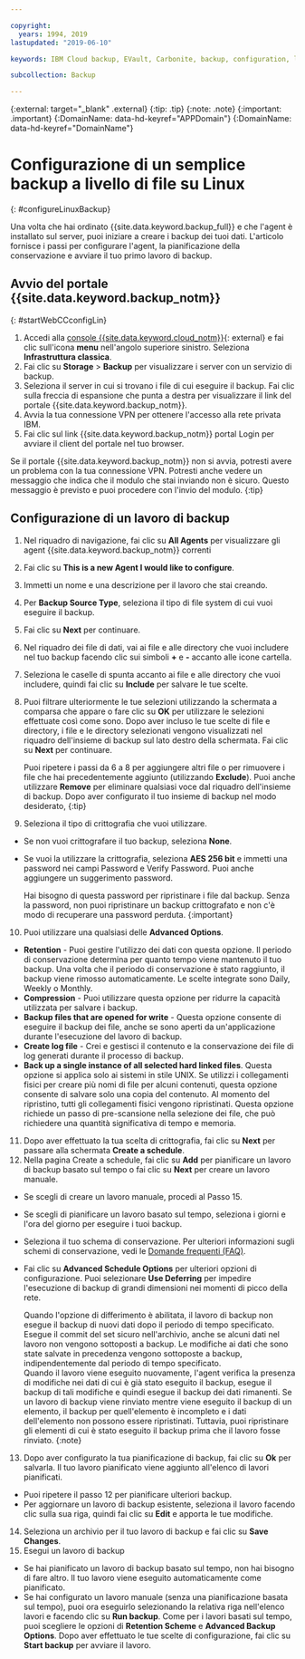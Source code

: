 ```yaml
---

copyright:
  years: 1994, 2019
lastupdated: "2019-06-10"

keywords: IBM Cloud backup, EVault, Carbonite, backup, configuration, linux

subcollection: Backup

---
```

{:external: target="_blank" .external}
{:tip: .tip}
{:note: .note}
{:important: .important}
{:DomainName: data-hd-keyref="APPDomain"}
{:DomainName: data-hd-keyref="DomainName"}

# Configurazione di un semplice backup a livello di file su Linux
{: #configureLinuxBackup}

Una volta che hai ordinato {{site.data.keyword.backup_full}} e che l'agent è installato sul server, puoi iniziare a creare i backup dei tuoi dati. L'articolo fornisce i passi per configurare l'agent, la pianificazione della conservazione e avviare il tuo primo lavoro di backup.

## Avvio del portale {{site.data.keyword.backup_notm}}
{: #startWebCCconfigLin}

1. Accedi alla [console {{site.data.keyword.cloud_notm}}](https://{DomainName}){: external} e fai clic sull'icona **menu** nell'angolo superiore sinistro. Seleziona **Infrastruttura classica**.
2. Fai clic su **Storage** > **Backup** per visualizzare i server con un servizio di backup.
2. Seleziona il server in cui si trovano i file di cui eseguire il backup. Fai clic sulla freccia di espansione che punta a destra per visualizzare il link del portale {{site.data.keyword.backup_notm}}.
3. Avvia la tua connessione VPN per ottenere l'accesso alla rete privata IBM.
4. Fai clic sul link {{site.data.keyword.backup_notm}} portal Login per avviare il client del portale nel tuo browser.<br/>

  Se il portale {{site.data.keyword.backup_notm}} non si avvia, potresti avere un problema con la tua connessione VPN. Potresti anche vedere un messaggio che indica che il modulo che stai inviando non è sicuro. Questo messaggio è previsto e puoi procedere con l'invio del modulo.
  {:tip}

## Configurazione di un lavoro di backup

1. Nel riquadro di navigazione, fai clic su **All Agents** per visualizzare gli agent {{site.data.keyword.backup_notm}} correnti
2. Fai clic su **This is a new Agent I would like to configure**.
3. Immetti un nome e una descrizione per il lavoro che stai creando.
4. Per **Backup Source Type**, seleziona il tipo di file system di cui vuoi eseguire il backup.
5. Fai clic su **Next** per continuare.
6. Nel riquadro dei file di dati, vai ai file e alle directory che vuoi includere nel tuo backup facendo clic sui simboli **+** e **-** accanto alle icone cartella.
7. Seleziona le caselle di spunta accanto ai file e alle directory che vuoi includere, quindi fai clic su **Include** per salvare le tue scelte.
8. Puoi filtrare ulteriormente le tue selezioni utilizzando la schermata a comparsa che appare o fare clic su **OK** per utilizzare le selezioni effettuate così come sono. Dopo aver incluso le tue scelte di file e directory, i file e le directory selezionati vengono visualizzati nel riquadro dell'insieme di backup sul lato destro della schermata. Fai clic su **Next** per continuare.

   Puoi ripetere i passi da 6 a 8 per aggiungere altri file o per rimuovere i file che hai precedentemente aggiunto (utilizzando **Exclude**). Puoi anche utilizzare **Remove** per eliminare qualsiasi voce dal riquadro dell'insieme di backup. Dopo aver configurato il tuo insieme di backup nel modo desiderato,
   {:tip}
9. Seleziona il tipo di crittografia che vuoi utilizzare.
  - Se non vuoi crittografare il tuo backup, seleziona **None**.
  - Se vuoi la utilizzare la crittografia, seleziona **AES 256 bit** e immetti una password nei campi Password e Verify Password. Puoi anche aggiungere un suggerimento password.

    Hai bisogno di questa password per ripristinare i file dal backup. Senza la password, non puoi ripristinare un backup crittografato e non c'è modo di recuperare una password perduta.
    {:important}
10. Puoi utilizzare una qualsiasi delle **Advanced Options**.
  - **Retention** - Puoi gestire l'utilizzo dei dati con questa opzione. Il periodo di conservazione determina per quanto tempo viene mantenuto il tuo backup. Una volta che il periodo di conservazione è stato raggiunto, il backup viene rimosso automaticamente. Le scelte integrate sono Daily, Weekly o Monthly.
  - **Compression** - Puoi utilizzare questa opzione per ridurre la capacità utilizzata per salvare i backup.
  - **Backup files that are opened for write** - Questa opzione consente di eseguire il backup dei file, anche se sono aperti da un'applicazione durante l'esecuzione del lavoro di backup.
  - **Create log file** - Crei e gestisci il contenuto e la conservazione dei file di log generati durante il processo di backup.
  - **Back up a single instance of all selected hard linked files**. Questa opzione si applica solo ai sistemi in stile UNIX. Se utilizzi i collegamenti fisici per creare più nomi di file per alcuni contenuti, questa opzione consente di salvare solo una copia del contenuto. Al momento del ripristino, tutti gli collegamenti fisici vengono ripristinati. Questa opzione richiede un passo di pre-scansione nella selezione dei file, che può richiedere una quantità significativa di tempo e memoria.
11. Dopo aver effettuato la tua scelta di crittografia, fai clic su **Next** per passare alla schermata **Create a schedule**.
12. Nella pagina Create a schedule, fai clic su **Add** per pianificare un lavoro di backup basato sul tempo o fai clic su **Next** per creare un lavoro manuale.
  - Se scegli di creare un lavoro manuale, procedi al Passo 15.
  - Se scegli di pianificare un lavoro basato sul tempo, seleziona i giorni e l'ora del giorno per eseguire i tuoi backup.
  - Seleziona il tuo schema di conservazione. Per ulteriori informazioni sugli schemi di conservazione, vedi le [Domande frequenti (FAQ)](/docs/infrastructure/Backup?topic=Backup-faqs).
  - Fai clic su **Advanced Schedule Options** per ulteriori opzioni di configurazione. Puoi selezionare **Use Deferring** per impedire l'esecuzione di backup di grandi dimensioni nei momenti di picco della rete.

    Quando l'opzione di differimento è abilitata, il lavoro di backup non esegue il backup di nuovi dati dopo il periodo di tempo specificato. Esegue il commit del set sicuro nell'archivio, anche se alcuni dati nel lavoro non vengono sottoposti a backup. Le modifiche ai dati che sono state salvate in precedenza vengono sottoposte a backup, indipendentemente dal periodo di tempo specificato. <br/> Quando il lavoro viene eseguito nuovamente, l'agent verifica la presenza di modifiche nei dati di cui è già stato eseguito il backup, esegue il backup di tali modifiche e quindi esegue il backup dei dati rimanenti. Se un lavoro di backup viene rinviato mentre viene eseguito il backup di un elemento, il backup per quell'elemento è incompleto e i dati dell'elemento non possono essere ripristinati. Tuttavia, puoi ripristinare gli elementi di cui è stato eseguito il backup prima che il lavoro fosse rinviato.
    {:note}
13. Dopo aver configurato la tua pianificazione di backup, fai clic su **Ok** per salvarla. Il tuo lavoro pianificato viene aggiunto all'elenco di lavori pianificati.
  - Puoi ripetere il passo 12 per pianificare ulteriori backup.
  - Per aggiornare un lavoro di backup esistente, seleziona il lavoro facendo clic sulla sua riga, quindi fai clic su **Edit** e apporta le tue modifiche.
14. Seleziona un archivio per il tuo lavoro di backup e fai clic su **Save Changes**.
15. Esegui un lavoro di backup
  - Se hai pianificato un lavoro di backup basato sul tempo, non hai bisogno di fare altro. Il tuo lavoro viene eseguito automaticamente come pianificato.
  - Se hai configurato un lavoro manuale (senza una pianificazione basata sul tempo), puoi ora eseguirlo selezionando la relativa riga nell'elenco lavori e facendo clic su **Run backup**. Come per i lavori basati sul tempo, puoi scegliere le opzioni di **Retention Scheme** e **Advanced Backup Options**. Dopo aver effettuato le tue scelte di configurazione, fai clic su **Start backup** per avviare il lavoro.
